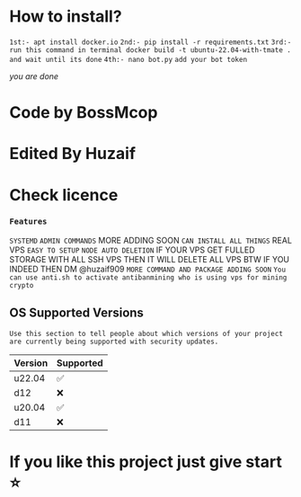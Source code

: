 # How to install?
``1st:- apt install docker.io``
``2nd:- pip install -r requirements.txt``
``3rd:- run this command in terminal docker build -t ubuntu-22.04-with-tmate . and wait until its done``
``4th:- nano bot.py``
``add your bot token`` 

*you are done*





# Code by BossMcop
# Edited By Huzaif
# Check licence
### ``Features`` 

``SYSTEMD`` 
``ADMIN COMMANDS`` MORE ADDING SOON
``CAN INSTALL ALL THINGS`` REAL VPS
``EASY TO SETUP``
``NODE AUTO DELETION`` IF YOUR VPS GET FULLED STORAGE WITH ALL SSH VPS THEN IT WILL DELETE ALL VPS
BTW IF YOU INDEED THEN DM @huzaif909
``MORE COMMAND AND PACKAGE ADDING SOON``
``You can use anti.sh to activate antibanmining who is using vps for mining crypto``
## OS Supported Versions

``Use this section to tell people about which versions of your project are
currently being supported with security updates.``

| Version | Supported          |
| ------- | ------------------ |
| u22.04  | :white_check_mark: |
| d12  | :x:                |
| u20.04 | :white_check_mark: |
| d11   | :x:                |


# If you like this project just give start ⭐ 
